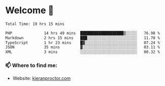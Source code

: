 # Welcome 🦘

<!--START_SECTION:waka-->

```txt
Total Time: 19 hrs 15 mins

PHP              14 hrs 49 mins  ███████████████████▒░░░░░   76.98 %
Markdown         2 hrs 15 mins   ███░░░░░░░░░░░░░░░░░░░░░░   11.70 %
TypeScript       1 hr 23 mins    █▓░░░░░░░░░░░░░░░░░░░░░░░   07.24 %
JSON             35 mins         ▓░░░░░░░░░░░░░░░░░░░░░░░░   03.11 %
XML              3 mins          ░░░░░░░░░░░░░░░░░░░░░░░░░   00.32 %
```

<!--END_SECTION:waka-->

### 📫 Where to find me:

-   Website: [kieranproctor.com](https://kieranproctor.com/)
